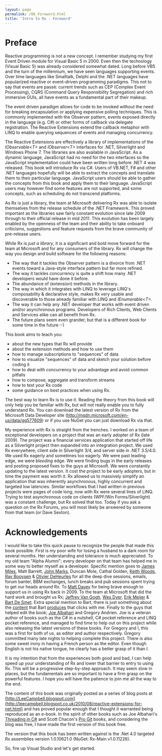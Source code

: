```yaml
---
layout: page
permalink: /00_Foreword.html
title: 'Intro to Rx - Foreword'
---
```


Preface
=======

Reactive programming is not a new concept. I remember studying my first
Event Driven module for Visual Basic 5 in 2000. Even then the technology
(Visual Basic 5) was already considered somewhat dated. Long before VB5
and the turn of the millennium, we have seen languages supporting
events. Over time languages like Smalltalk, Delphi and the .NET
languages have popularized reactive or event-driven programming
paradigms. This not to say that events are passé: current trends such as
CEP (Complex Event Processing), CQRS (Command Query Responsibility
Segregation) and rich immersive GUIs, all have events as a fundamental
part of their makeup.

The event driven paradigm allows for code to be invoked without the need
for breaking encapsulation or applying expensive polling techniques.
This is commonly implemented with the Observer pattern, events exposed
directly in the language (e.g. C\#) or other forms of callback via
delegate registration. The Reactive Extensions extend the callback
metaphor with LINQ to enable querying sequences of events and managing
concurrency.

The Reactive Extensions are effectively a library of implementations of
the *IObservable\<T\>* and *IObserver\<T\>* interfaces for .NET,
Silverlight and Windows Phone 7. The libraries are also available in
JavaScript. As a dynamic language, JavaScript had no need for the two
interfaces so the JavaScript implementation could have been written long
before .NET 4 was released. This book will introduce Rx via C\#. Users
of VB.NET, F\# and other .NET languages hopefully will be able to
extract the concepts and translate them to their particular language.
JavaScript users should be able to gather the concepts from this book
and apply them to their language. JavaScript users may however find some
features are not supported, and some concepts, such as scheduling do not
transcend platforms.

As Rx is just a library, the team at Microsoft delivering Rx was able to
isolate themselves from the release schedule of the .NET Framework. This
proved important as the libraries saw fairly constant evolution since
late 2009 through to their official release in mid 2011. This evolution
has been largely enabled by the openness of the team and their ability
to take onboard criticisms, suggestions and feature requests from the
brave community of pre-release users.

While Rx is *just a library*, it is a significant and bold move forward
for the team at Microsoft and for any consumers of the library. Rx
*will* change the way you design and build software for the following
reasons:

-   The way that it tackles the Observer pattern is a divorce from .NET
    events toward a Java-style interface pattern but far more refined.
-   The way it tackles concurrency is quite a shift how many .NET
    developers would have done it before.
-   The abundance of (extension) methods in the library.
-   The way in which it integrates with LINQ to leverage LINQ's
    composability & declarative style, makes Rx very usable and
    discoverable to those already familiar with LINQ and
    *IEnumerable\<T\>*.
-   The way it can help any .NET developer that works with event driven
    and/or asynchronous programs. Developers of Rich Clients, Web
    Clients and Services alike can all benefit from Rx.
-   The future plans seem even grander, but that is a different book for
    some time in the future :-)

This book aims to teach you:

-   about the new types that Rx will provide
-   about the extension methods and how to use them
-   how to manage subscriptions to "sequences" of data
-   how to visualize "sequences" of data and sketch your solution before
    coding it
-   how to deal with concurrency to your advantage and avoid common
    pitfalls
-   how to compose, aggregate and transform streams
-   how to test your Rx code
-   some guidance on best practices when using Rx.

The best way to learn Rx is to use it. Reading the theory from this book
will only help you be familiar with Rx, but will not really enable you
to fully understand Rx. You can download the latest version of Rx from
the Microsoft Data Developer site
(<http://msdn.microsoft.com/en-us/data/gg577609>) or if you use NuGet
you can just download Rx via that.

My experience with Rx is straight from the trenches. I worked on a team
of exceptional developers on a project that was an early adopter of Rx
(late 2009). The project was a financial services application that
started off life as a Silverlight project then expanded into an
integration project. We used Rx everywhere; client side in Silverlight
3/4, and server side in .NET 3.5/4.0. We used Rx eagerly and sometimes
too eagerly. We were past leading edge, we were *bleeding* edge. We were
finding bugs in the early releases and posting proposed fixes to the
guys at Microsoft. We were constantly updating to the latest version. It
cost the project to be early adopters, but in time the payment was worth
it. Rx allowed us to massively simplify an application that was
inherently asynchronous, highly concurrent and targeted low latencies.
Similar workflows that I had written in previous projects were pages of
code long; now with Rx were several lines of LINQ. Trying to test
asynchronous code on clients (WPF/Win Forms/Silverlight) was a constant
challenge, but Rx solved that too. Today if you ask a question on the Rx
Forums, you will most likely be answered by someone from that team (or
Dave Sexton).

Acknowledgements
================

I would like to take this quick pause to recognize the people that made
this book possible. First is my poor wife for losing a husband to a dark
room for several months. Her understanding and tolerance is much
appreciated. To my old team "Alpha Alumni"; every developer on that team
has helped me in some way to better myself as a developer. Specific
mention goes to [James Miles](http://enumeratethis.com/), Matt Barrett,
[John Marks](http://johnhmarks.wordpress.com/), Duncan Mole, Cathal
Golden, [Keith Woods](http://keith-woods.com), [Ray
Booysen](http://nondestructiveme.com/) & [Olivier
DeHeurles](http://odeheurles.com/) for all the deep dive sessions,
emails, forum banter, BBM exchanges, lunch breaks and pub sessions spent
trying to get our heads around Rx. To [Matt
Davey](http://mdavey.wordpress.com) for being brave enough to support us
in using Rx back in 2009. To the team at Microsoft that did the hard
work and brought us Rx; [Jeffrey Van
Gogh](http://blogs.msdn.com/b/jeffva/), [Wes
Dyer](http://blogs.msdn.com/b/wesdyer/), [Erik
Meijer](http://en.wikipedia.org/wiki/Erik_Meijer_(computer_scientist)) &
[Bart De Smet](http://blogs.bartdesmet.net/bart/). Extra special mention
to Bart, there is just something about the
[content](http://channel9.msdn.com/Tags/bart+de+smet) that Bart
[produces](http://www.infoq.com/author/Bart-De-Smet) that clicks with
me. Finally to the guys that helped edit the book; [Joe
Albahari](http://www.albahari.com/) and Gregory Andrien. Joe is a
veteran author of books such as the C\# in a nutshell, C\# pocket
reference and LINQ pocket reference, and managed to find time to help
out on this project while also releasing the latest versions of these
books. For Gregory and I, this was a first for both of us, as editor and
author respectively. Gregory committed many late nights to helping
complete this project. There is also some sweet irony in having a French
person as the editor. Even though English is not his native tongue, he
clearly has a better grasp of it than I.

It is my intention that from the experiences both good and bad, I can
help speed up your understanding of Rx and lower that barrier to entry
to using Rx. This will be a progressive step-by-step approach. It may
seem slow in places, but the fundamentals are so important to have a
firm grasp on the powerful features. I hope you will have the patience
to join me all the way to the end.

The content of this book was originally posted as a series of blog posts
at
[http://LeeCampbell.blogspot.com](http://leecampbell.blogspot.co.uk/2010/08/reactive-extensions-for-net.html)
and has proved popular enough that I thought it warranted being
reproduced as an e-book. In the spirit of other books such as Joe
Albahari's [Threading in C\#](http://www.albahari.com/threading/) and
Scott Chacon's [Pro Git](http://git-scm.com/book) books, and considering
the blog was free, I have made the first version of this book free.

The version that this book has been written against is the .Net 4.0
targeted Rx assemblies version 1.0.10621.0 (NuGet: Rx-Main v1.0.11226).

So, fire up Visual Studio and let's get started.
